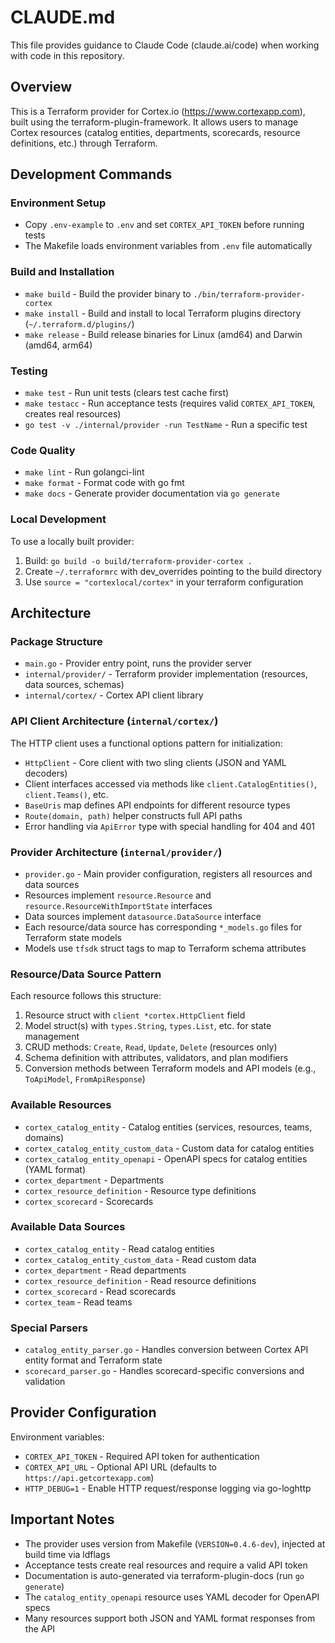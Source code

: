 # CLAUDE.md

This file provides guidance to Claude Code (claude.ai/code) when working with code in this repository.

## Overview

This is a Terraform provider for Cortex.io (https://www.cortexapp.com), built using the terraform-plugin-framework. It allows users to manage Cortex resources (catalog entities, departments, scorecards, resource definitions, etc.) through Terraform.

## Development Commands

### Environment Setup
- Copy `.env-example` to `.env` and set `CORTEX_API_TOKEN` before running tests
- The Makefile loads environment variables from `.env` file automatically

### Build and Installation
- `make build` - Build the provider binary to `./bin/terraform-provider-cortex`
- `make install` - Build and install to local Terraform plugins directory (`~/.terraform.d/plugins/`)
- `make release` - Build release binaries for Linux (amd64) and Darwin (amd64, arm64)

### Testing
- `make test` - Run unit tests (clears test cache first)
- `make testacc` - Run acceptance tests (requires valid `CORTEX_API_TOKEN`, creates real resources)
- `go test -v ./internal/provider -run TestName` - Run a specific test

### Code Quality
- `make lint` - Run golangci-lint
- `make format` - Format code with go fmt
- `make docs` - Generate provider documentation via `go generate`

### Local Development
To use a locally built provider:
1. Build: `go build -o build/terraform-provider-cortex .`
2. Create `~/.terraformrc` with dev_overrides pointing to the build directory
3. Use `source = "cortexlocal/cortex"` in your terraform configuration

## Architecture

### Package Structure
- `main.go` - Provider entry point, runs the provider server
- `internal/provider/` - Terraform provider implementation (resources, data sources, schemas)
- `internal/cortex/` - Cortex API client library

### API Client Architecture (`internal/cortex/`)
The HTTP client uses a functional options pattern for initialization:
- `HttpClient` - Core client with two sling clients (JSON and YAML decoders)
- Client interfaces accessed via methods like `client.CatalogEntities()`, `client.Teams()`, etc.
- `BaseUris` map defines API endpoints for different resource types
- `Route(domain, path)` helper constructs full API paths
- Error handling via `ApiError` type with special handling for 404 and 401

### Provider Architecture (`internal/provider/`)
- `provider.go` - Main provider configuration, registers all resources and data sources
- Resources implement `resource.Resource` and `resource.ResourceWithImportState` interfaces
- Data sources implement `datasource.DataSource` interface
- Each resource/data source has corresponding `*_models.go` files for Terraform state models
- Models use `tfsdk` struct tags to map to Terraform schema attributes

### Resource/Data Source Pattern
Each resource follows this structure:
1. Resource struct with `client *cortex.HttpClient` field
2. Model struct(s) with `types.String`, `types.List`, etc. for state management
3. CRUD methods: `Create`, `Read`, `Update`, `Delete` (resources only)
4. Schema definition with attributes, validators, and plan modifiers
5. Conversion methods between Terraform models and API models (e.g., `ToApiModel`, `FromApiResponse`)

### Available Resources
- `cortex_catalog_entity` - Catalog entities (services, resources, teams, domains)
- `cortex_catalog_entity_custom_data` - Custom data for catalog entities
- `cortex_catalog_entity_openapi` - OpenAPI specs for catalog entities (YAML format)
- `cortex_department` - Departments
- `cortex_resource_definition` - Resource type definitions
- `cortex_scorecard` - Scorecards

### Available Data Sources
- `cortex_catalog_entity` - Read catalog entities
- `cortex_catalog_entity_custom_data` - Read custom data
- `cortex_department` - Read departments
- `cortex_resource_definition` - Read resource definitions
- `cortex_scorecard` - Read scorecards
- `cortex_team` - Read teams

### Special Parsers
- `catalog_entity_parser.go` - Handles conversion between Cortex API entity format and Terraform state
- `scorecard_parser.go` - Handles scorecard-specific conversions and validation

## Provider Configuration

Environment variables:
- `CORTEX_API_TOKEN` - Required API token for authentication
- `CORTEX_API_URL` - Optional API URL (defaults to `https://api.getcortexapp.com`)
- `HTTP_DEBUG=1` - Enable HTTP request/response logging via go-loghttp

## Important Notes

- The provider uses version from Makefile (`VERSION=0.4.6-dev`), injected at build time via ldflags
- Acceptance tests create real resources and require a valid API token
- Documentation is auto-generated via terraform-plugin-docs (run `go generate`)
- The `catalog_entity_openapi` resource uses YAML decoder for OpenAPI specs
- Many resources support both JSON and YAML format responses from the API
